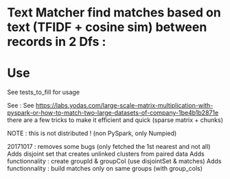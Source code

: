 # Text Matcher find matches based on text (TFIDF + cosine sim) between records in 2 Dfs :

# Use
See tests_to_fill for usage

See : See https://labs.yodas.com/large-scale-matrix-multiplication-with-pyspark-or-how-to-match-two-large-datasets-of-company-1be4b1b2871e
there are a few tricks to make it efficient and quick (sparse matrix + chunks)

NOTE : this is not distributed ! (non PySpark, only Numpied)


20171017 : removes some bugs (only fetched the 1st nearest and not all)
Adds disjoint set that creates unlinked clusters from paired data
Adds functionnality : create groupId & groupCol (use disjointSet & matches)
Adds functionnality : build matches only on same groups (with group_cols)



